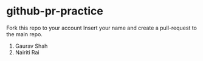 # github-pr-practice
Fork this repo to your account
Insert your name and create a pull-request to the main repo.

1. Gaurav Shah
2. Nairiti Rai